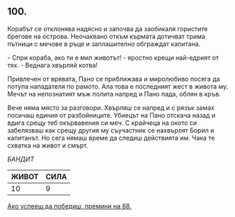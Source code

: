## 100.

Корабът се отклонява надясно и започва да заобикаля гористите
брегове на острова. Неочаквано откъм кърмата дотичват трима
пътници с мечове в ръце и заплашително обграждат капитана.

\- Спри кораба, ако ти е мил животът! - яростно крещи най-едрият от
тях. - Веднага хвърляй котва!

Привлечен от врявата, Пано се приближава и миролюбиво посяга да
потупа нападателя по рамото. Ала това е последният жест в живота
му. Мечът на непознатият мъж полита напред и Пано пада, облян в
кръв.

Вече няма място за разговори. Хвърляш се напред и с рязък замах
посичаш единия от разбойниците. Убиецът на Пано отскача назад и
вдига срещу теб окървавения си меч. С крайчеца на окото си
забелязваш как срещу другия му съучастник се нахвърлят Борил и
капитанът. Но сега нямаш време да следиш действията им. Чака те
схватка на живот и смърт.

_БАНДИТ_

ЖИВОТ | СИЛА
--- | ---
10 | 9

[Ако успееш да победиш, премини на 88.](./88)
